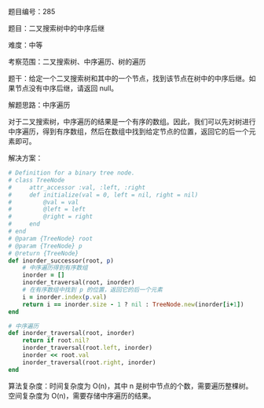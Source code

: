 题目编号：285

题目：二叉搜索树中的中序后继

难度：中等

考察范围：二叉搜索树、中序遍历、树的遍历

题干：给定一个二叉搜索树和其中的一个节点，找到该节点在树中的中序后继。如果节点没有中序后继，请返回 null。

解题思路：中序遍历

对于二叉搜索树，中序遍历的结果是一个有序的数组。因此，我们可以先对树进行中序遍历，得到有序数组，然后在数组中找到给定节点的位置，返回它的后一个元素即可。

解决方案：

```ruby
# Definition for a binary tree node.
# class TreeNode
#     attr_accessor :val, :left, :right
#     def initialize(val = 0, left = nil, right = nil)
#         @val = val
#         @left = left
#         @right = right
#     end
# end
# @param {TreeNode} root
# @param {TreeNode} p
# @return {TreeNode}
def inorder_successor(root, p)
    # 中序遍历得到有序数组
    inorder = []
    inorder_traversal(root, inorder)
    # 在有序数组中找到 p 的位置，返回它的后一个元素
    i = inorder.index(p.val)
    return i == inorder.size - 1 ? nil : TreeNode.new(inorder[i+1])
end

# 中序遍历
def inorder_traversal(root, inorder)
    return if root.nil?
    inorder_traversal(root.left, inorder)
    inorder << root.val
    inorder_traversal(root.right, inorder)
end
```

算法复杂度：时间复杂度为 O(n)，其中 n 是树中节点的个数，需要遍历整棵树。空间复杂度为 O(n)，需要存储中序遍历的结果。